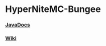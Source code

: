 # HyperNiteMC-Bungee

### [JavaDocs](https://hypernitemc.github.io/bungee-api/)
### [Wiki](https://github.com/hypernitemc/bungee-api/wiki)
